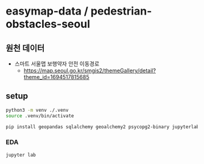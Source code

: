 # easymap-data / pedestrian-obstacles-seoul

## 원천 데이터
- 스마트 서울맵 보행약자 안전 이동경로
  - https://map.seoul.go.kr/smgis2/themeGallery/detail?theme_id=1694517815685

## setup

```bash
python3 -m venv ./.venv
source .venv/bin/activate

pip install geopandas sqlalchemy geoalchemy2 psycopg2-binary jupyterlab python-dotenv
```

### EDA

```bash
jupyter lab
```
